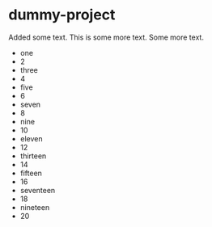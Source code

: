 # dummy-project

Added some text. This is some more text. Some more text.

* one
* 2
* three
* 4
* five
* 6
* seven
* 8
* nine
* 10
* eleven
* 12
* thirteen
* 14
* fifteen
* 16
* seventeen
* 18
* nineteen
* 20
